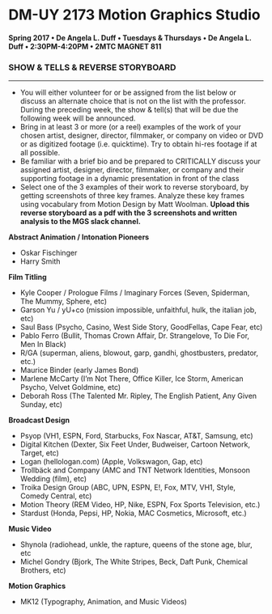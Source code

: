 # DM-UY 2173 Motion Graphics Studio

#### Spring 2017 • De Angela L. Duff • Tuesdays &amp; Thursdays • De Angela L. Duff • 2:30PM-4:20PM • 2MTC MAGNET 811

### SHOW & TELLS & REVERSE STORYBOARD

---

* You will either volunteer for or be assigned from the list below or discuss an alternate choice that is not on the list with the professor. During the preceding week, the show & tell(s) that will be due the following week will be announced. 
* Bring in at least 3 or more (or a reel) examples of the work of your chosen artist, designer, director, filmmaker, or company on video or DVD or as digitized footage (i.e. quicktime). Try to obtain hi-res footage if at all possible.
* Be familiar with a brief bio and be prepared to CRITICALLY discuss your assigned artist, designer, director, filmmaker, or company and their supporting footage in a dynamic presentation in front of the class
* Select one of the 3 examples of their work to reverse storyboard, by getting screenshots of three key frames. Analyze these key frames using vocabulary from Motion Design by Matt Woolman. **Upload this reverse storyboard as a pdf with the 3 screenshots and written analysis to the MGS slack channel.**

**Abstract Animation / Intonation Pioneers**
* Oskar Fischinger
* Harry Smith

**Film Titling**
* Kyle Cooper / Prologue Films / Imaginary Forces
(Seven, Spiderman, The Mummy, Sphere, etc)
* Garson Yu / yU+co
(mission impossible, unfaithful, hulk, the italian job, etc)
* Saul Bass
(Psycho, Casino, West Side Story, GoodFellas, Cape Fear, etc)
* Pablo Ferro
(Bullit, Thomas Crown Affair, Dr. Strangelove, To Die For, Men In Black)
* R/GA
(superman, aliens, blowout, garp, gandhi, ghostbusters, predator, etc.)
* Maurice Binder
(early James Bond)
* Marlene McCarty
(I’m Not There, Office Killer, Ice Storm, American Psycho, Velvet Goldmine, etc)
* Deborah Ross
(The Talented Mr. Ripley, The English Patient, Any Given Sunday, etc)

**Broadcast Design**
* Psyop
(VH1, ESPN, Ford, Starbucks, Fox Nascar, AT&T, Samsung, etc)
* Digital Kitchen
(Dexter, Six Feet Under, Budweiser, Cartoon Network, Target, etc)
* Logan (hellologan.com)
(Apple, Volkswagon, Gap, etc)
* Trollbäck and Company
(AMC and TNT Network Identities, Monsoon Wedding (film), etc)
* Troika Design Group
(ABC, UPN, ESPN, E!, Fox, MTV, VH1, Style, Comedy Central, etc)
* Motion Theory
(REM Video, HP, Nike, ESPN, Fox Sports Television, etc.)
* Stardust
(Honda, Pepsi, HP, Nokia, MAC Cosmetics, Microsoft, etc.)

**Music Video**
* Shynola
(radiohead, unkle, the rapture, queens of the stone age, blur, etc
* Michel Gondry
(Bjork, The White Stripes, Beck, Daft Punk, Chemical Brothers, etc)

**Motion Graphics**
* MK12
(Typography, Animation, and Music Videos)